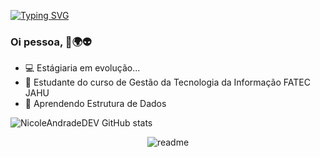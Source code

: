 [![Typing SVG](https://readme-typing-svg.herokuapp.com/?font=Dancing+Script&color=FFFFFF&size=35&center=true&vCenter=true&width=1000&lines=Oiii,+Meu+nome+é+Nicole+Andrade;Eu+tenho+24+anos;Moro+na+cidade+de+Jau,+SP+-+Brasil;Seja+bem+vindo!+:%29)](https://git.io/typing-svg)
### Oi pessoa, 👾🌍👽

- :computer: Estágiaria em evolução...
- 📓 Estudante do curso de Gestão da Tecnologia da Informação FATEC JAHU
- 👀 Aprendendo Estrutura de Dados

![NicoleAndradeDEV GitHub stats](https://github-readme-stats.vercel.app/api?username=NicoleAndradeDEV&show_icons=true&theme=transparent)

<div align="center">

  ![readme](https://github.com/NicoleAndradeDEV/NicoleAndradeDEV/assets/144156077/c14afd9a-b566-4927-b18a-d3076880b8fc)

</div>


